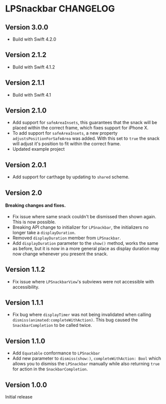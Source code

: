 # LPSnackbar CHANGELOG

## Version 3.0.0

- Build with Swift 4.2.0

## Version 2.1.2

- Build with Swift 4.1.2

## Version 2.1.1

- Build with Swift 4.1

## Version 2.1.0

- Add support for `safeAreaInsets`, this guarantees that the snack will be placed within the correct frame, which fixes support for iPhone X.
- To add support for `safeAreaInsets`, a new property `adjustsPositionForSafeArea` was added. With this set to `true` the snack will adjust it's position to fit within the correct frame.
- Updated example project

## Version 2.0.1

- Add support for carthage by updating to `shared` scheme.

## Version 2.0

#### Breaking changes and fixes.
- Fix issue where same snack couldn't be dismissed then shown again. This is now possible.
- Breaking API change to initializer for `LPSnackbar`, the initializers no longer take a `displayDuration`.
- Removed `displayDuration` member from `LPSnackbar`.
- Add `displayDuration` parameter to the `show()` method, works the same as before, but it is now in a more general place as display duration may now change whenever you present the snack.


## Version 1.1.2

- Fix issue where `LPSnackbarView`'s subviews were not accessible with accessibility.

## Version 1.1.1

- Fix bug where `displayTimer` was not being invalidated when calling `dismiss(animated:completeWithAction)`. This bug caused the `SnackbarCompletion` to be called twice.

## Version 1.1.0

- Add `Equatable` conformance to `LPSnackbar`
- Add new parameter to `dismiss(show:)`, `completeWithAction: Bool` which allows you to dismiss the `LPSnackbar` manually while also returning `true` for action in the `SnackbarCompletion`.

## Version 1.0.0

Initial release
